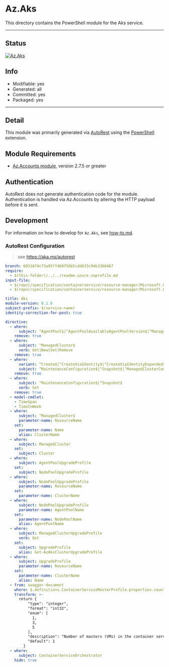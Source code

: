 <!-- region Generated -->
# Az.Aks
This directory contains the PowerShell module for the Aks service.

---
## Status
[![Az.Aks](https://img.shields.io/powershellgallery/v/Az.Aks.svg?style=flat-square&label=Az.Aks "Az.Aks")](https://www.powershellgallery.com/packages/Az.Aks/)

## Info
- Modifiable: yes
- Generated: all
- Committed: yes
- Packaged: yes

---
## Detail
This module was primarily generated via [AutoRest](https://github.com/Azure/autorest) using the [PowerShell](https://github.com/Azure/autorest.powershell) extension.

## Module Requirements
- [Az.Accounts module](https://www.powershellgallery.com/packages/Az.Accounts/), version 2.7.5 or greater

## Authentication
AutoRest does not generate authentication code for the module. Authentication is handled via Az.Accounts by altering the HTTP payload before it is sent.

## Development
For information on how to develop for `Az.Aks`, see [how-to.md](how-to.md).
<!-- endregion -->

### AutoRest Configuration
> see https://aka.ms/autorest

``` yaml
branch: 6031674c73a95ffd60f58b5cdd633c94b3360467
require:
  - $(this-folder)/../../readme.azure.noprofile.md
input-file:
  - $(repo)/specification/containerservice/resource-manager/Microsoft.ContainerService/aks/stable/2023-02-01/managedClusters.json
  - $(repo)/specification/containerservice/resource-manager/Microsoft.ContainerService/aks/stable/2019-08-01/location.json

title: Aks
module-version: 0.1.0
subject-prefix: $(service-name)
identity-correction-for-post: true

directive:
  - where:
      subject: ^AgentPool$|^AgentPoolAvailableAgentPoolVersion$|^ManagedClusterAccessProfile$|^ManagedClusterAdminCredentials$|^ManagedClusterMonitoringUserCredentials$|^ManagedClusterUserCredentials$|^PrivateEndpointConnection$|^PrivateLinkResource$|^ResolvePrivateLinkServiceId$|^RotateManagedClusterCertificate$|^ManagedClusterAadProfile$|^ManagedClusterServicePrincipalProfile$|^AgentPoolNodeImageVersion$|^ManagedClusterTag$
    remove: true
  - where:
      subject: ^ManagedCluster$
      verb: Get|New|Set|Remove
    remove: true
  - where:
      variant: ^Create$|^CreateViaIdentity$|^CreateViaIdentityExpanded$|^Update$|^UpdateViaIdentity$|^Run$|^RunViaIdentity$
      subject: ^MaintenanceConfiguration$|^Snapshot$|^ManagedClusterCommand$|^SnapshotTag$
    remove: true
  - where:  
      subject: ^MaintenanceConfiguration$|^Snapshot$
      verb: Set
    remove: true
  - model-cmdlet:
    - TimeSpan
    - TimeInWeek
  - where:
      subject: ^ManagedCluster$
      parameter-name: ResourceName
    set:
      parameter-name: Name
      alias: ClusterName
  - where:
      subject: ManagedCluster
    set:
      subject: Cluster
  - where:
      subject: AgentPoolUpgradeProfile
    set:
      subject: NodePoolUpgradeProfile
  - where:
      subject: NodePoolUpgradeProfile
      parameter-name: ResourceName
    set:
      parameter-name: ClusterName
  - where:
      subject: NodePoolUpgradeProfile
      parameter-name: AgentPoolName
    set:
      parameter-name: NodePoolName
      alias: AgentPoolName
  - where:
      subject: ManagedClusterUpgradeProfile
      verb: Get
    set:
      subject: UpgradeProfile
      alias: Get-AzAksClusterUpgradeProfile
  - where:
      subject: UpgradeProfile
      parameter-name: ResourceName
    set:
      parameter-name: ClusterName
      alias: Name
  - from: swagger-document
    where: $.definitions.ContainerServiceMasterProfile.properties.count
    transform: >-
      return {
          "type": "integer",
          "format": "int32",
          "enum": [
            1,
            3,
            5
          ],
          "description": "Number of masters (VMs) in the container service cluster. Allowed values are 1, 3, and 5. The default value is 1.",
          "default": 1
        }
  - where:
      subject: ContainerServiceOrchestrator
    hide: true
```
